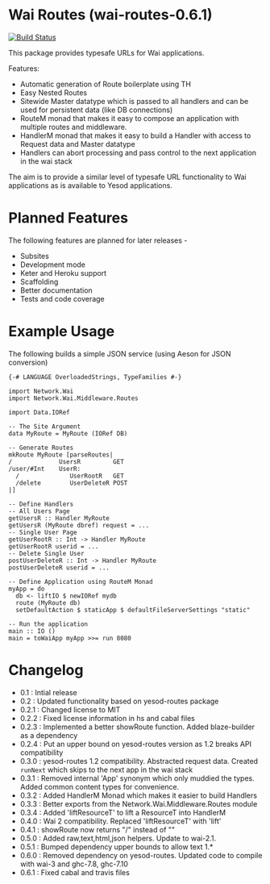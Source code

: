 Wai Routes (wai-routes-0.6.1)
====================================

[![Build Status](https://travis-ci.org/ajnsit/wai-routes.png)](https://travis-ci.org/ajnsit/wai-routes)

This package provides typesafe URLs for Wai applications.

Features:
  - Automatic generation of Route boilerplate using TH
  - Easy Nested Routes
  - Sitewide Master datatype which is passed to all handlers
    and can be used for persistent data (like DB connections)
  - RouteM monad that makes it easy to compose an application
    with multiple routes and middleware.
  - HandlerM monad that makes it easy to build a Handler
    with access to Request data and Master datatype
  - Handlers can abort processing and pass control to the next
    application in the wai stack

The aim is to provide a similar level of typesafe URL functionality to Wai applications as is available to Yesod applications.


Planned Features
====================

The following features are planned for later releases -

- Subsites
- Development mode
- Keter and Heroku support
- Scaffolding
- Better documentation
- Tests and code coverage


Example Usage
=============

The following builds a simple JSON service (using Aeson for JSON conversion)


    {-# LANGUAGE OverloadedStrings, TypeFamilies #-}

    import Network.Wai
    import Network.Wai.Middleware.Routes

    import Data.IORef

    -- The Site Argument
    data MyRoute = MyRoute (IORef DB)

    -- Generate Routes
    mkRoute MyRoute [parseRoutes|
    /             UsersR         GET
    /user/#Int    UserR:
      /              UserRootR   GET
      /delete        UserDeleteR POST
    |]

    -- Define Handlers
    -- All Users Page
    getUsersR :: Handler MyRoute
    getUsersR (MyRoute dbref) request = ...
    -- Single User Page
    getUserRootR :: Int -> Handler MyRoute
    getUserRootR userid = ...
    -- Delete Single User
    postUserDeleteR :: Int -> Handler MyRoute
    postUserDeleteR userid = ...

    -- Define Application using RouteM Monad
    myApp = do
      db <- liftIO $ newIORef mydb
      route (MyRoute db)
      setDefaultAction $ staticApp $ defaultFileServerSettings "static"

    -- Run the application
    main :: IO ()
    main = toWaiApp myApp >>= run 8080


Changelog
=========

* 0.1   : Intial release
* 0.2   : Updated functionality based on yesod-routes package
* 0.2.1 : Changed license to MIT
* 0.2.2 : Fixed license information in hs and cabal files
* 0.2.3 : Implemented a better showRoute function. Added blaze-builder as a dependency
* 0.2.4 : Put an upper bound on yesod-routes version as 1.2 breaks API compatibility
* 0.3.0 : yesod-routes 1.2 compatibility. Abstracted request data. Created `runNext` which skips to the next app in the wai stack
* 0.3.1 : Removed internal 'App' synonym which only muddied the types. Added common content types for convenience.
* 0.3.2 : Added HandlerM Monad which makes it easier to build Handlers
* 0.3.3 : Better exports from the Network.Wai.Middleware.Routes module
* 0.3.4 : Added 'liftResourceT' to lift a ResourceT into HandlerM
* 0.4.0 : Wai 2 compatibility. Replaced 'liftResourceT' with 'lift'
* 0.4.1 : showRoute now returns "/" instead of ""
* 0.5.0 : Added raw,text,html,json helpers. Update to wai-2.1.
* 0.5.1 : Bumped dependency upper bounds to allow text 1.*
* 0.6.0 : Removed dependency on yesod-routes. Updated code to compile with wai-3 and ghc-7.8, ghc-7.10
* 0.6.1 : Fixed cabal and travis files

